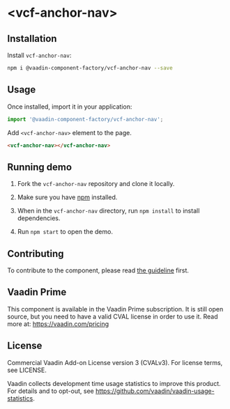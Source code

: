 # &lt;vcf-anchor-nav&gt;

<!--
[![Gitter](https://badges.gitter.im/Join%20Chat.svg)](https://gitter.im/vaadin/web-components?utm_source=badge&utm_medium=badge&utm_campaign=pr-badge)
[![npm version](https://badgen.net/npm/v/@vaadin-component-factory/vcf-anchor-nav)](https://www.npmjs.com/package/@vaadin-component-factory/vcf-anchor-nav)
[![Published on Vaadin Directory](https://img.shields.io/badge/Vaadin%20Directory-published-00b4f0.svg)](https://vaadin.com/directory/component/vaadin-component-factoryvcf-anchor-nav)

[Live demo ↗](https://vcf-anchor-nav.netlify.com)
|
[API documentation ↗](https://vcf-anchor-nav.netlify.com/api/#/elements/Vaadin.VcfAnchorNav)
-->

## Installation

Install `vcf-anchor-nav`:

```sh
npm i @vaadin-component-factory/vcf-anchor-nav --save
```

## Usage

Once installed, import it in your application:

```js
import '@vaadin-component-factory/vcf-anchor-nav';
```

Add `<vcf-anchor-nav>` element to the page.

```html
<vcf-anchor-nav></vcf-anchor-nav>
```

## Running demo

1. Fork the `vcf-anchor-nav` repository and clone it locally.

1. Make sure you have [npm](https://www.npmjs.com/) installed.

1. When in the `vcf-anchor-nav` directory, run `npm install` to install dependencies.

1. Run `npm start` to open the demo.

## Contributing

To contribute to the component, please read [the guideline](https://github.com/vaadin/vaadin-core/blob/master/CONTRIBUTING.md) first.

## Vaadin Prime

This component is available in the Vaadin Prime subscription. It is still open source, but you need to have a valid CVAL license in order to use it. Read more at: https://vaadin.com/pricing

## License

Commercial Vaadin Add-on License version 3 (CVALv3). For license terms, see LICENSE.

Vaadin collects development time usage statistics to improve this product. For details and to opt-out, see https://github.com/vaadin/vaadin-usage-statistics.
